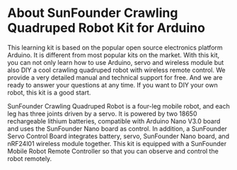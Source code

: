 
# About SunFounder Crawling Quadruped Robot Kit for Arduino
This learning kit is based on the popular open source electronics platform Arduino. It is different from most popular kits on the market. With this kit, you can not only learn how to use Arduino, servo and wireless module but also DIY a cool crawling quadruped robot with wireless remote control. We provide a very detailed manual and technical support for free. And we are ready to answer your questions at any time. If you want to DIY your own robot, this kit is a good start.

SunFounder Crawling Quadruped Robot is a four-leg mobile robot, and each leg has three joints driven by a servo. It is powered by two 18650 rechargeable lithium batteries, compatible with Arduino Nano V3.0 board and uses the SunFounder Nano board as control. In addition, a SunFounder Servo Control Board integrates battery, servo, SunFounder Nano board, and nRF24l01 wireless module together. This kit is equipped with a SunFounder Mobile Robot Remote Controller so that you can observe and control the robot remotely.
